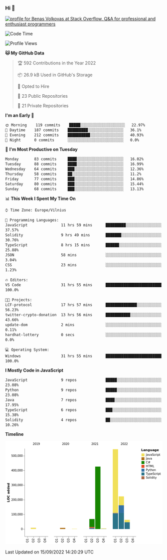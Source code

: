 ### Hi 👋
<a href="https://stackoverflow.com/users/14954249/benas-volkovas"><img src="https://stackoverflow.com/users/flair/14954249.png?theme=dark" width="208" height="58" alt="profile for Benas Volkovas at Stack Overflow, Q&amp;A for professional and enthusiast programmers" title="profile for Benas Volkovas at Stack Overflow, Q&amp;A for professional and enthusiast programmers"></a>

<!--START_SECTION:waka-->
![Code Time](http://img.shields.io/badge/Code%20Time-942%20hrs%2058%20mins-blue)

![Profile Views](http://img.shields.io/badge/Profile%20Views-5-blue)

**🐱 My GitHub Data** 

> 🏆 592 Contributions in the Year 2022
 > 
> 📦 26.9 kB Used in GitHub's Storage 
 > 
> 💼 Opted to Hire
 > 
> 📜 23 Public Repositories 
 > 
> 🔑 21 Private Repositories  
 > 
**I'm an Early 🐤** 

```text
🌞 Morning    119 commits    █████░░░░░░░░░░░░░░░░░░░░   22.97% 
🌆 Daytime    187 commits    █████████░░░░░░░░░░░░░░░░   36.1% 
🌃 Evening    212 commits    ██████████░░░░░░░░░░░░░░░   40.93% 
🌙 Night      0 commits      ░░░░░░░░░░░░░░░░░░░░░░░░░   0.0%

```
📅 **I'm Most Productive on Tuesday** 

```text
Monday       83 commits     ████░░░░░░░░░░░░░░░░░░░░░   16.02% 
Tuesday      88 commits     ████░░░░░░░░░░░░░░░░░░░░░   16.99% 
Wednesday    64 commits     ███░░░░░░░░░░░░░░░░░░░░░░   12.36% 
Thursday     58 commits     ██░░░░░░░░░░░░░░░░░░░░░░░   11.2% 
Friday       77 commits     ███░░░░░░░░░░░░░░░░░░░░░░   14.86% 
Saturday     80 commits     ███░░░░░░░░░░░░░░░░░░░░░░   15.44% 
Sunday       68 commits     ███░░░░░░░░░░░░░░░░░░░░░░   13.13%

```


📊 **This Week I Spent My Time On** 

```text
⌚︎ Time Zone: Europe/Vilnius

💬 Programming Languages: 
JavaScript               11 hrs 59 mins      █████████░░░░░░░░░░░░░░░░   37.57% 
Solidity                 9 hrs 49 mins       ███████░░░░░░░░░░░░░░░░░░   30.76% 
TypeScript               8 hrs 15 mins       ██████░░░░░░░░░░░░░░░░░░░   25.88% 
JSON                     58 mins             ░░░░░░░░░░░░░░░░░░░░░░░░░   3.04% 
CSS                      23 mins             ░░░░░░░░░░░░░░░░░░░░░░░░░   1.23%

🔥 Editors: 
VS Code                  31 hrs 55 mins      █████████████████████████   100.0%

🐱‍💻 Projects: 
LCF-protocol             17 hrs 57 mins      ██████████████░░░░░░░░░░░   56.23% 
twitter-crypto-donation  13 hrs 56 mins      ███████████░░░░░░░░░░░░░░   43.66% 
update-dom               2 mins              ░░░░░░░░░░░░░░░░░░░░░░░░░   0.11% 
hardhat-lottery          0 secs              ░░░░░░░░░░░░░░░░░░░░░░░░░   0.0%

💻 Operating System: 
Windows                  31 hrs 55 mins      █████████████████████████   100.0%

```

**I Mostly Code in JavaScript** 

```text
JavaScript               9 repos             █████░░░░░░░░░░░░░░░░░░░░   23.08% 
Python                   9 repos             █████░░░░░░░░░░░░░░░░░░░░   23.08% 
Java                     7 repos             ████░░░░░░░░░░░░░░░░░░░░░   17.95% 
TypeScript               6 repos             ███░░░░░░░░░░░░░░░░░░░░░░   15.38% 
Solidity                 4 repos             ██░░░░░░░░░░░░░░░░░░░░░░░   10.26%

```


**Timeline**

![Chart not found](https://raw.githubusercontent.com/BenasVolkovas/BenasVolkovas/main/charts/bar_graph.png) 


 Last Updated on 15/09/2022 14:20:29 UTC
<!--END_SECTION:waka-->
